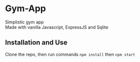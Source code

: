 # Gym-App
Simplistic gym app\
Made with vanilla Javascript, ExpressJS and Sqlite

## Installation and Use
Clone the repo, then run commands ```npm install``` then ```npm start```

